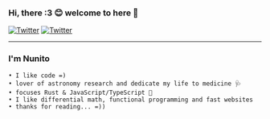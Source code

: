 ### Hi, there :3 :blush: welcome to here :wave:

[![Twitter](https://img.shields.io/static/v1?label=Twitter&message=@nunitoo_&color=1DA1F2)](https://twitter.com/nunitoo_)
[![Twitter](https://img.shields.io/static/v1?label=mail&message=mateusnss@proton.me&color=372580)](mailto:mateusnss@proton.me)


<hr>

### I'm Nunito

```
• I like code =)
• lover of astronomy research and dedicate my life to medicine 🩺
• focuses Rust & JavaScript/TypeScript 🦀
• I like differential math, functional programming and fast websites
• thanks for reading... =))
```
